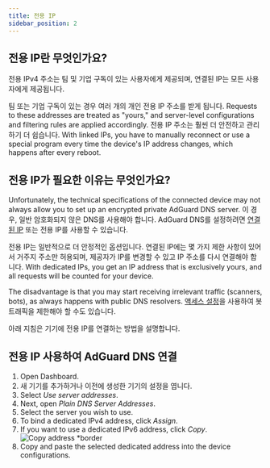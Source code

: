 ```yaml
---
title: 전용 IP
sidebar_position: 2
---
```


## 전용 IP란 무엇인가요?

전용 IPv4 주소는 팀 및 기업 구독이 있는 사용자에게 제공되며, 연결된 IP는 모든 사용자에게 제공됩니다.

팀 또는 기업 구독이 있는 경우 여러 개의 개인 전용 IP 주소를 받게 됩니다. Requests to these addresses are treated as "yours," and server-level configurations and filtering rules are applied accordingly. 전용 IP 주소는 훨씬 더 안전하고 관리하기 더 쉽습니다. With linked IPs, you have to manually reconnect or use a special program every time the device's IP address changes, which happens after every reboot.

## 전용 IP가 필요한 이유는 무엇인가요?

Unfortunately, the technical specifications of the connected device may not always allow you to set up an encrypted private AdGuard DNS server. 이 경우, 일반 암호화되지 않은 DNS를 사용해야 합니다. AdGuard DNS를 설정하려면 [연결된 IP](/private-dns/connect-devices/other-options/linked-ip.md) 또는 전용 IP를 사용할 수 있습니다.

전용 IP는 일반적으로 더 안정적인 옵션입니다. 연결된 IP에는 몇 가지 제한 사항이 있어서 거주지 주소만 허용되며, 제공자가 IP를 변경할 수 있고 IP 주소를 다시 연결해야 합니다. With dedicated IPs, you get an IP address that is exclusively yours, and all requests will be counted for your device.

The disadvantage is that you may start receiving irrelevant traffic (scanners, bots), as always happens with public DNS resolvers. [액세스 설정](/private-dns/server-and-settings/access.md)을 사용하여 봇 트래픽을 제한해야 할 수도 있습니다.

아래 지침은 기기에 전용 IP를 연결하는 방법을 설명합니다.

## 전용 IP 사용하여 AdGuard DNS 연결

1. Open Dashboard.
2. 새 기기를 추가하거나 이전에 생성한 기기의 설정을 엽니다.
3. Select _Use server addresses_.
4. Next, open _Plain DNS Server Addresses_.
5. Select the server you wish to use.
6. To bind a dedicated IPv4 address, click _Assign_.
7. If you want to use a dedicated IPv6 address, click _Copy_.
   ![Copy address \*border](https://cdn.adtidy.org/content/kb/dns/private/new_dns/connect/dedicated_step7.png)
8. Copy and paste the selected dedicated address into the device configurations.
